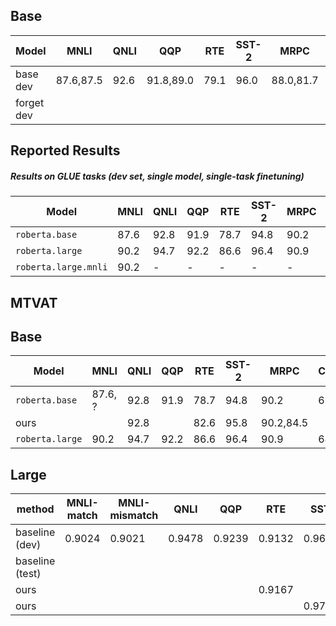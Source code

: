 ## Base

| Model        | MNLI      | QNLI | QQP       | RTE  | SST-2| MRPC      | CoLA | STS-B     | WSC  |
|---|---|---|---|---|---|---|---|---|---|
| base     dev | 87.6,87.5 | 92.6 | 91.8,89.0 | 79.1 | 96.0 | 88.0,81.7 | 59.8 | 89.7,89.3 | 82.1 |
| forget   dev |           |      |           |      |      |           | 60.8 |           |      |




## Reported Results

##### Results on GLUE tasks (dev set, single model, single-task finetuning)

Model | MNLI | QNLI | QQP | RTE | SST-2 | MRPC | CoLA | STS-B
---|---|---|---|---|---|---|---|---
`roberta.base` | 87.6 | 92.8 | 91.9 | 78.7 | 94.8 | 90.2 | 63.6 | 91.2
`roberta.large` | 90.2 | 94.7 | 92.2 | 86.6 | 96.4 | 90.9 | 68.0 | 92.4
`roberta.large.mnli` | 90.2 | - | - | - | - | - | - | -




## MTVAT
## Base

| Model | MNLI | QNLI | QQP | RTE | SST-2 | MRPC | CoLA | STS-B|
|---|---|---|---|---|---|---|---|---|
|`roberta.base`  | 87.6, ? | 92.8 | 91.9 | 78.7 | 94.8 | 90.2      | 63.6 | 91.2|
|ours            |         | 92.8 |      | 82.6 | 95.8 | 90.2,84.5 |      |     |
|`roberta.large` | 90.2    | 94.7 | 92.2 | 86.6 | 96.4 | 90.9      | 68.0 | 92.4|


## Large

|method          | MNLI-match | MNLI-mismatch | QNLI | QQP   | RTE   | SST-2    | MRPC         | CoLA          | STS-B  |
|----------------|------------|---------------|------|-------|-------|----------|--------------|---------------|--------|
|baseline (dev)  |0.9024      |0.9021         |0.9478|0.9239 |0.9132 |0.9643    |0.9038,0.8539 |0.8636,0.6660  |0.019   |
|baseline (test) |            |               |      |       |       |          |0.8876,0.8391 |               |        |
|ours            |            |               |      |       |0.9167 |          |0.9255,0.8819 |0.8740,0.6919  |        |
|ours            |            |               |      |       |       |0.9704(t) |0.8986,0.8453 |               |        |

